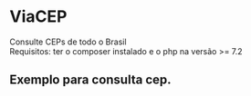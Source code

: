# ViaCEP
Consulte CEPs de todo o Brasil <br>
Requisitos:
ter o composer instalado e o php na versão >= 7.2


## Exemplo para consulta cep.
